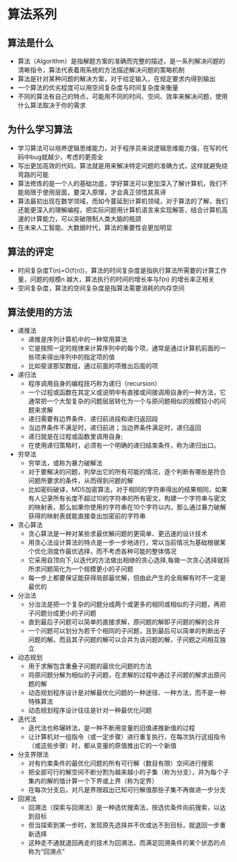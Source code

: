 # 算法系列

## 算法是什么

- 算法（Algorithm）是指解题方案的准确而完整的描述，是一系列解决问题的清晰指令，算法代表着用系统的方法描述解决问题的策略机制
- 算法是针对某种问题的解决方案，对于给定输入，在规定要求内得到输出
- 一个算法的优劣程度可以用空间复杂度与时间复杂度来衡量
- 不同的算法有自己的特点，可能用不同的时间、空间、效率来解决问题，使用什么算法取决于你的需求

## 为什么学习算法

- 学习算法可以培养逻辑思维能力，对于程序员来说逻辑思维能力强，在写的代码中bug就越少，考虑的更周全
- 写出更加高效的代码，算法就是用来解决特定问题的准确方式，这样就避免绕弯路的可能
- 算法修炼的是一个人的基础功底，学好算法可以更加深入了解计算机，我们不能局限于使用层面，要深入原理，才会真正领悟其真谛
- 算法最初出现在数学领域，而如今蔓延到计算机领域，对于算法的了解，我们还能更深入的理解编程，把实际问题用计算机语言来实现解答，结合计算机高速的计算能力，可以突破限制人类大脑的瓶颈
- 在未来人工智能、大数据时代，算法的重要性会更加明显

## 算法的评定

- 时间复杂度T(n)=O(f(n))，算法的时间复杂度是指执行算法所需要的计算工作量，问题的规模n 越大，算法执行的时间的增长率与f(n) 的增长率正相关
- 空间复杂度，算法的空间复杂度是指算法需要消耗的内存空间

## 算法使用的方法

- 递推法
  - 递推是序列计算机中的一种常用算法
  - 它是按照一定的规律来计算序列中的每个项，通常是通过计算机前面的一些项来得出序列中的指定项的值
  - 比如斐波那契数组，通过前面的项推出后面的项
- 递归法
  - 程序调用自身的编程技巧称为递归（recursion）
  - 一个过程或函数在其定义或说明中有直接或间接调用自身的一种方法，它通常把一个大型复杂的问题层层转化为一个与原问题相似的规模较小的问题来求解
  - 递归需要有边界条件、递归前进段和递归返回段
  - 当边界条件不满足时，递归前进；当边界条件满足时，递归返回
  - 递归就是在过程或函数里调用自身;
  - 在使用递归策略时，必须有一个明确的递归结束条件，称为递归出口。
- 穷举法
  - 穷举法，或称为暴力破解法
  - 对于要解决的问题，列举出它的所有可能的情况，逐个判断有哪些是符合问题所要求的条件，从而得到问题的解
  - 比如密码破译，MD5加密算法，对于相同的字符串得出的结果相同，如果有人记录所有长度不超过10的字符串的所有密文，构建一个字符串与密文的映射表，那么如果你使用的字符串在10个字符以内，那么通过暴力破解获得的映射表就能直接查出加密前的字符串
- 贪心算法
  - 贪心算法是一种对某些求最优解问题的更简单、更迅速的设计技术
  - 用贪心法设计算法的特点是一步一步地进行，常以当前情况为基础根据某个优化测度作最优选择，而不考虑各种可能的整体情况
  - 它采用自顶向下,以迭代的方法做出相继的贪心选择,每做一次贪心选择就将所求问题简化为一个规模更小的子问题
  - 每一步上都要保证能获得局部最优解，但由此产生的全局解有时不一定是最优的
- 分治法
  - 分治法是把一个复杂的问题分成两个或更多的相同或相似的子问题，再把子问题分成更小的子问题
  - 直到最后子问题可以简单的直接求解，原问题的解即子问题的解的合并
  - 一个问题可以划分为若干个相同的子问题，且到最后可以简单的判断出子问题的解。而且其子问题的解可以合并为该问题的解，子问题之间相互独立
- 动态规划
  - 用于求解包含重叠子问题的最优化问题的方法
  - 将原问题分解为相似的子问题，在求解的过程中通过子问题的解求出原问题的解
  - 动态规划程序设计是对解最优化问题的一种途径、一种方法，而不是一种特殊算法
  - 动态规划程序设计往往是针对一种最优化问题
- 迭代法
  - 迭代法也称辗转法，是一种不断用变量的旧值递推新值的过程
  - 让计算机对一组指令（或一定步骤）进行重复执行，在每次执行这组指令（或这些步骤）时，都从变量的原值推出它的一个新值
- 分支界限法
  - 对有约束条件的最优化问题的所有可行解（数目有限）空间进行搜索
  - 把全部可行的解空间不断分割为越来越小的子集（称为分支），并为每个子集内的解的值计算一个下界或上界（称为定界）
  - 在每次分支后，对凡是界限超出已知可行解值那些子集不再做进一步分支
- 回溯法
  - 回溯法（探索与回溯法）是一种选优搜索法，按选优条件向前搜索，以达到目标
  - 但当探索到某一步时，发现原先选择并不优或达不到目标，就退回一步重新选择
  - 这种走不通就退回再走的技术为回溯法，而满足回溯条件的某个状态的点称为“回溯点”


